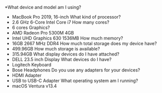
*What device and model am I using?
* MacBook Pro 2019, 16-inch
What kind of processor?
* 2.6 GHz 6-Core Intel Core i7
How many cores?
* 6 cores
Graphics?
* AMD Radeon Pro 5300M 4GB
* Intel UHD Graphics 630 1536MB
How much memory?
* 16GB 2667 MHz DDR4
How much total storage does my device have?
* 499.96GB
How much storage is available?
* 315.94GB
What display devices do I have attached?
* DELL 23.5 inch Display
What devices do I have?
* Logitech Keyboard
* Bose Headphones
Do you use any adapters for your devices?
* HDMI Adapter
* USB to USB-C Adapter
What operating system am I running?
* macOS Ventura v13.4

